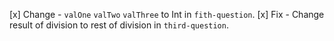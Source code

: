 [x] Change - `valOne` `valTwo` `valThree` to Int in `fith-question`.
[x] Fix - Change result of division to rest of division in `third-question`.
